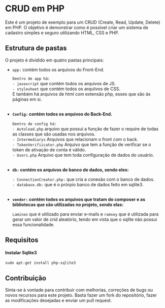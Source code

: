 <html lang="pt-br">
<body>
    <h1>CRUD em PHP</h1>
    <p>Este é um projeto de exemplo para um CRUD (Create, Read, Update, Delete) em PHP. O objetivo é demonstrar como é possível criar um sistema de cadastro simples e seguro utilizando HTML, CSS e PHP.</p>
    <h2>Estrutura de pastas</h2>
    <p>O projeto é dividido em quatro pastas principais:</p>
    <ul>
        <li>
            <p><code>app:</code> contém todos os arquivos do Front-End.</p>
            <code>Dentro de app há: </code> <br>
            <code>- javascript</code> que contém todos os arquivos de JS.<br>
            <code>- stylesheet</code> que contém todos os arquiivos de CSS.<br>
            E também há arquivos de html com extensão php, esses que são às páginas em si. <br><br>
        </li>
        <li>
            <b><p><code>Config:</code> contém todos os arquivos do Back-End.<br></p></b>
            <code>Dentro de config há:</code><br> 
            <code>- Autoload.php</code> arquivo que possui a função de fazer o require de todas as classes que são usadas nos arquivos.<br>
            <code>- Intermediarys</code> Arquivos que relacionam o front com o back.<br>
            <code>- TokenVerifiicator.php</code> Arquivo que tem  a função de verificar se o token de ativação de conta é válido.<br>
            <code>- Users.php</code> Arquivo que tem toda configuração de dados do usuário.<br><br>
        </li>
        <li>
            <b><p><code>db:</code> contém os arquivos de banco de dados, sendo eles:</p></b>
            <code>- ConnectionCreator.php:</code> que cria a conexão com o banco de dados.<br>
            <code>- database.db:</code> que é o prórpio banco de dados feito em sqlite3.<br><br>
        </li>
        <li>
            <b><p><code>vendor:</code> contém todos os arquivos que tratam do composer e as bibliotecas que são utilizadas no projeto, sendo elas: </p></b>
            <code>Laminas</code> que é utilizado para enviar e-mails e 
            <code>ramsey</code> que é utilizada para gerar um valor de crid aleatório, tendo em vista que o sqlite não possui essa funcionalidade.
        </li>
    </ul>
    <h2>Requisitos</h2>
    <h4>Instalar Sqlite3</h4>
    <code>sudo apt-get install php-sqlite3</code>
<h2>Contribuição</h2>
<p>Sinta-se à vontade para contribuir com melhorias, correções de bugs ou novos recursos para este projeto. Basta fazer um fork do repositório, fazer as modificações desejadas e enviar um pull request.</p>    
</body>